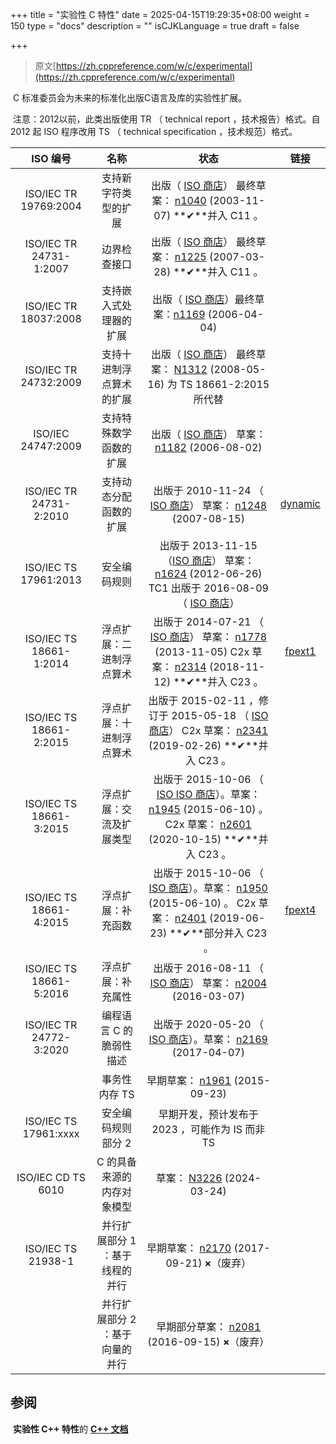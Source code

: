 +++
title = "实验性 C 特性"
date = 2025-04-15T19:29:35+08:00
weight = 150
type = "docs"
description = ""
isCJKLanguage = true
draft = false

+++

> 原文[https://zh.cppreference.com/w/c/experimental](https://zh.cppreference.com/w/c/experimental)

​	C 标准委员会为未来的标准化出版C语言及库的实验性扩展。

​	注意：2012以前，此类出版使用 TR （ technical report ，技术报告）格式。自 2012 起 ISO 程序改用 TS （ technical specification ，技术规范）格式。

|                ISO 编号                |              名称               |                             状态                             |                             链接                             |
| :------------------------------------: | :-----------------------------: | :----------------------------------------------------------: | :----------------------------------------------------------: |
|  ISO/IEC TR​	19769:2004  |      支持新字符类型的扩展       | 出版（ [ISO 商店](https://www.iso.org/standard/33907.html)）​	最终草案： [n1040](https://www.open-std.org/jtc1/sc22/wg14/www/docs/n1040.pdf) (2003-11-07) **✔**并入 C11 。 |                                                              |
| ISO/IEC TR​	24731-1:2007 |          边界检查接口           | 出版（ [ISO 商店](https://www.iso.org/standard/38841.html)）​	最终草案： [n1225](https://www.open-std.org/jtc1/sc22/wg14/www/docs/n1225.pdf) (2007-03-28) **✔**并入 C11 。 |                                                              |
|  ISO/IEC TR​	18037:2008  |     支持嵌入式处理器的扩展      | 出版（ [ISO 商店](https://www.iso.org/standard/51126.html)）​	最终草案：[n1169](https://www.open-std.org/jtc1/SC22/wg14/www/docs/n1169.pdf) (2006-04-04) |                                                              |
|  ISO/IEC TR​	24732:2009  |    支持十进制浮点算术的扩展     | 出版（ [ISO 商店](https://www.iso.org/standard/38842.html)）​	最终草案： [N1312](https://open-std.org/JTC1/SC22/WG14/www/docs/n1312.pdf) (2008-05-16) 为 TS 18661-2:2015 所代替 |                                                              |
|   ISO/IEC​	24747:2009    |     支持特殊数学函数的扩展      | 出版（ [ISO 商店](https://www.iso.org/standard/38857.html)）​	草案：[n1182](https://www.open-std.org/jtc1/sc22/wg14/www/docs/n1182.pdf) (2006-08-02) |                                                              |
| ISO/IEC TR​	24731-2:2010 |     支持动态分配函数的扩展      | 出版于 2010-11-24 （ [ISO 商店](https://www.iso.org/standard/51678.html)）​	草案： [n1248](https://www.open-std.org/jtc1/sc22/wg14/www/docs/n1248.pdf) (2007-08-15) | [dynamic](https://zh.cppreference.com/w/c/experimental/dynamic) |
|  ISO/IEC TS​	17961:2013  |          安全编码规则           | 出版于 2013-11-15 （[ISO 商店](https://www.iso.org/standard/61134.html)）​	草案： [n1624](https://www.open-std.org/jtc1/sc22/wg14/www/docs/n1624.pdf) (2012-06-26) TC1 出版于 2016-08-09 （ [ISO 商店](https://www.iso.org/standard/72086.html)） |                                                              |
| ISO/IEC TS​	18661-1:2014 |    浮点扩展：二进制浮点算术     | 出版于 2014-07-21 （ [ISO 商店](https://www.iso.org/standard/63146.html)）​	草案： [n1778](https://www.open-std.org/JTC1/sc22/wg14/www/docs/n1778.pdf) (2013-11-05)​	C2x 草案： [n2314](https://www.open-std.org/jtc1/sc22/wg14/www/docs/n2314.pdf) (2018-11-12)​	**✔**并入 C23 。 | [fpext1](https://zh.cppreference.com/w/c/experimental/fpext1) |
| ISO/IEC TS​	18661-2:2015 |    浮点扩展：十进制浮点算术     | 出版于 2015-02-11 ，修订于 2015-05-18 （ [ISO 商店](https://www.iso.org/standard/68882.html)）​	C2x 草案： [n2341](https://www.open-std.org/jtc1/sc22/wg14/www/docs/n2341.pdf) (2019-02-26)​	**✔**并入 C23 。 |                                                              |
| ISO/IEC TS​	18661-3:2015 |    浮点扩展：交流及扩展类型     | 出版于 2015-10-06 （ [ISO ISO 商店](https://www.iso.org/standard/65615.html)）。草案： [n1945](https://www.open-std.org/jtc1/sc22/wg14/www/docs/n1945.pdf) (2015-06-10) 。​	C2x 草案： [n2601](https://www.open-std.org/jtc1/sc22/wg14/www/docs/n2601.pdf) (2020-10-15)​	**✔**并入 C23 。 |                                                              |
| ISO/IEC TS​	18661-4:2015 |       浮点扩展：补充函数        | 出版于 2015-10-06 （ [ISO 商店](https://www.iso.org/standard/65616.html)）。草案： [n1950](https://www.open-std.org/jtc1/sc22/wg14/www/docs/n1950.pdf) (2015-06-10) 。​	C2x 草案： [n2401](https://www.open-std.org/jtc1/sc22/wg14/www/docs/n2401.pdf) (2019-06-23)​	**✔**部分并入 C23 。 | [fpext4](https://zh.cppreference.com/w/c/experimental/fpext4) |
| ISO/IEC TS​	18661-5:2016 |       浮点扩展：补充属性        | 出版于 2016-08-11 （ [ISO 商店](https://www.iso.org/standard/65617.html)）​	草案： [n2004](https://www.open-std.org/jtc1/sc22/wg14/www/docs/n2004.pdf) (2016-03-07) |                                                              |
| ISO/IEC TR​	24772-3:2020 |     编程语言 C 的脆弱性描述     | 出版于 2020-05-20 （ [ISO 商店](https://www.iso.org/standard/71093.html)）。草案： [n2169](https://www.open-std.org/jtc1/sc22/wg14/www/docs/n2169.pdf) (2017-04-07) |                                                              |
|                                        |          事务性内存 TS          | 早期草案： [n1961](https://www.open-std.org/jtc1/sc22/wg14/www/docs/n1961.pdf) (2015-09-23) |                                                              |
|  ISO/IEC TS​	17961:xxxx  |       安全编码规则部分 2        |       早期开发，预计发布于 2023 ，可能作为 IS 而非 TS        |                                                              |
|           ISO/IEC CD TS 6010           |   C 的具备来源的内存对象模型    | 草案： [N3226](https://open-std.org/JTC1/SC22/WG14/www/docs/n3226.pdf) (2024-03-24) |                                                              |
|   ISO/IEC TS​	21938-1    | 并行扩展部分 1 ：基于线程的并行 | 早期草案： [n2170](https://www.open-std.org/jtc1/sc22/wg14/www/docs/n2170.pdf) (2017-09-21) **×**（废弃） |                                                              |
|                                        | 并行扩展部分 2 ：基于向量的并行 | 早期部分草案： [n2081](https://www.open-std.org/jtc1/sc22/wg14/www/docs/n2081.htm) (2016-09-15) **×**（废弃） |                                                              |

## 参阅

​	**实验性 C++ 特性**的 **[C++ 文档](https://zh.cppreference.com/w/cpp/experimental)**